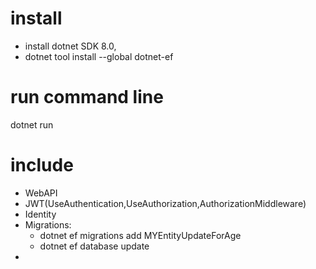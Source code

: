# install
- install dotnet SDK 8.0, 
- dotnet tool install --global dotnet-ef 

# run command line
dotnet run

# include
- WebAPI
- JWT(UseAuthentication,UseAuthorization,AuthorizationMiddleware)
- Identity
- Migrations:
   + dotnet ef migrations add MYEntityUpdateForAge
   + dotnet ef database update
- 

